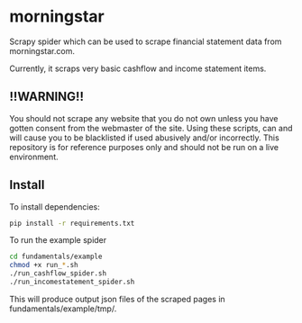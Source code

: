 morningstar
==========

Scrapy spider which can be used to scrape financial statement data from
morningstar.com.

Currently, it scraps very basic cashflow and income statement items.

!!WARNING!!
------
You should not scrape any website that you do not own unless you have gotten
consent from the webmaster of the site. Using these scripts, can and will cause
you to be blacklisted if used abusively and/or incorrectly. This repository is
for reference purposes only and should not be run on a live environment.


Install
-------

To install dependencies:

```sh
pip install -r requirements.txt
```

To run the example spider

```sh
cd fundamentals/example
chmod +x run_*.sh
./run_cashflow_spider.sh
./run_incomestatement_spider.sh
```

This will produce output json files of the scraped pages in fundamentals/example/tmp/.
